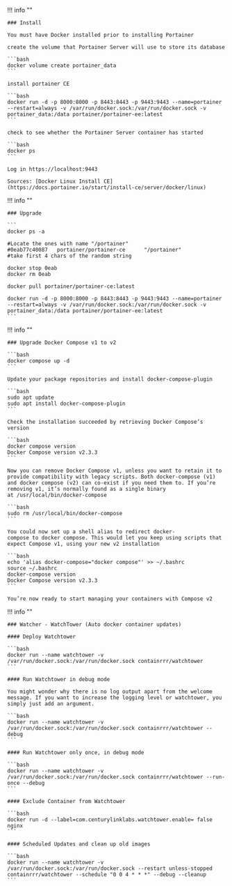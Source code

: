 !!! info ""

    ### Install

    You must have Docker installed prior to installing Portainer

    create the volume that Portainer Server will use to store its database

    ```bash
    docker volume create portainer_data
    ```

    install portainer CE

    ```bash
    docker run -d -p 8000:8000 -p 8443:8443 -p 9443:9443 --name=portainer --restart=always -v /var/run/docker.sock:/var/run/docker.sock -v portainer_data:/data portainer/portainer-ee:latest
    ```

    check to see whether the Portainer Server container has started

    ```bash
    docker ps
    ```

    Log in https://localhost:9443
    
    Sources: [Docker Linux Install CE](https://docs.portainer.io/start/install-ce/server/docker/linux)


!!! info ""

    ### Upgrade

    ```
    docker ps -a

    #Locate the ones with name "/portainer"
    #0eab77c40087   portainer/portainer-ce      "/portainer"
    #take first 4 chars of the random string

    docker stop 0eab
    docker rm 0eab

    docker pull portainer/portainer-ce:latest

    docker run -d -p 8000:8000 -p 8443:8443 -p 9443:9443 --name=portainer --restart=always -v /var/run/docker.sock:/var/run/docker.sock -v portainer_data:/data portainer/portainer-ee:latest
    ```

!!! info ""

    ### Upgrade Docker Compose v1 to v2

    ```bash
    docker compose up -d
    ```

    Update your package repositories and install docker-compose-plugin

    ```bash
    sudo apt update
    sudo apt install docker-compose-plugin
    ```

    Check the installation succeeded by retrieving Docker Compose’s version

    ```bash
    docker compose version
    Docker Compose version v2.3.3
    ```

    Now you can remove Docker Compose v1, unless you want to retain it to provide compatibility with legacy scripts. Both docker-compose (v1) and docker compose (v2) can co-exist if you need them to. If you’re removing v1, it’s normally found as a single binary at /usr/local/bin/docker-compose

    ```bash
    sudo rm /usr/local/bin/docker-compose
    ```

    You could now set up a shell alias to redirect docker-compose to docker compose. This would let you keep using scripts that expect Compose v1, using your new v2 installation

    ```bash
    echo 'alias docker-compose="docker compose"' >> ~/.bashrc
    source ~/.bashrc
    docker-compose version
    Docker Compose version v2.3.3
    ```

    You’re now ready to start managing your containers with Compose v2


!!! info ""

    ### Watcher - WatchTower (Auto docker container updates)

    #### Deploy Watchtower

    ```bash
    docker run --name watchtower -v /var/run/docker.sock:/var/run/docker.sock containrrr/watchtower
    ```

    #### Run Watchtower in debug mode

    You might wonder why there is no log output apart from the welcome message. If you want to increase the logging level or watchtower, you simply just add an argument.

    ```bash
    docker run --name watchtower -v /var/run/docker.sock:/var/run/docker.sock containrrr/watchtower --debug
    ```

    #### Run Watchtower only once, in debug mode

    ```bash
    docker run --name watchtower -v /var/run/docker.sock:/var/run/docker.sock containrrr/watchtower --run-once --debug
    ```

    #### Exclude Container from Watchtower

    ```bash
    docker run -d --label=com.centurylinklabs.watchtower.enable= false nginx
    ```

    #### Scheduled Updates and clean up old images

    ```bash
    docker run --name watchtower -v /var/run/docker.sock:/var/run/docker.sock --restart unless-stopped containrrr/watchtower --schedule "0 0 4 * * *" --debug --cleanup
    ```
